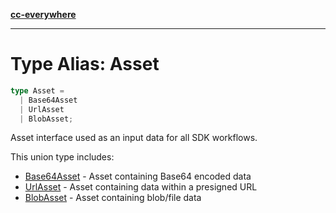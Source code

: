 [**cc-everywhere**](../../../../../index.md)

***

# Type Alias: Asset

```ts
type Asset = 
  | Base64Asset
  | UrlAsset
  | BlobAsset;
```

Asset interface used as an input data for all SDK workflows.

This union type includes:
- [Base64Asset](../../asset-types/type-aliases/base64-asset.md) - Asset containing Base64 encoded data
- [UrlAsset](../../asset-types/type-aliases/url-asset.md) - Asset containing data within a presigned URL
- [BlobAsset](../../asset-types/type-aliases/blob-asset.md) - Asset containing blob/file data
